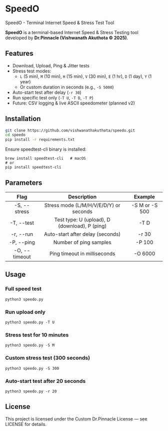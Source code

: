 # SpeedO
SpeedO - Terminal Internet Speed & Stress Test Tool

**SpeedO** is a terminal-based Internet Speed & Stress Testing tool  
developed by **Dr.Pinnacle (Vishwanath Akuthota © 2025)**.

## Features

- Download, Upload, Ping & Jitter tests  
- Stress test modes:
  - `L` (5 min), `M` (10 min), `H` (15 min), `V` (30 min), `E` (1 hr), `D` (1 day), `Y` (1 year)
  - Or custom duration in seconds (e.g., `-S 5000`)
- Auto-start test after delay (`-r 30`)
- Run specific test only (`-T U`, `-T D`, `-T P`)
- Future: CSV logging & live ASCII speedometer (planned v2)

## Installation

```bash
git clone https://github.com/vishwanathakuthota/speedo.git
cd speedo
pip install -r requirements.txt
```
Ensure speedtest-cli binary is installed:
```
brew install speedtest-cli   # macOS
# or
pip install speedtest-cli
```
## Parameters

|        Flag      |                    Description                   |       Example     |
|:----------------:|:------------------------------------------------:|:-----------------:|
|   -S, --stress   |   Stress mode (L/M/H/V/E/D/Y) or seconds         |   -S M or -S 500  |
|   -T, --test     |   Test type: U (upload), D (download), P (ping)  |   -T D            |
|   -r, --run      |   Auto-start after delay (seconds)               |   -r 30           |
|   -P, --ping     |   Number of ping samples                         |   -P 100          |
|   -O, --timeout  |   Ping timeout in milliseconds                   |   -O 6000         |

## Usage

### Full speed test
```
python3 speedo.py
```
### Run upload only
```
python3 speedo.py -T U
```
### Stress test for 10 minutes
```
python3 speedo.py -S M
```
### Custom stress test (300 seconds)
```
python3 speedo.py -S 300
```

### Auto-start test after 20 seconds
```
python3 speedo.py -r 20
```

## License
This project is licensed under the Custom Dr.Pinnacle License — see LICENSE for details.


